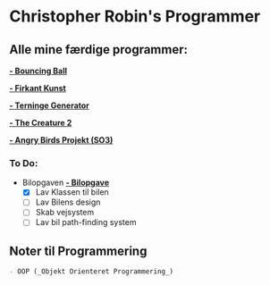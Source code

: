 # Christopher Robin's Programmer

## Alle mine færdige programmer:

[**- Bouncing Ball**](https://github.com/Christorob/Programmering-Christorob/tree/main/Bouncing_ball)

[**- Firkant Kunst**](https://github.com/Christorob/Programmering-Christorob/tree/main/FirkantKunst)

[**- Terninge Generator**](https://github.com/Christorob/Programmering-Christorob/tree/main/TerningeGenerator_Opgave)

[**- The Creature 2**](https://github.com/Christorob/Programmering-Christorob/tree/main/TheCreature_2_2020)

[**- Angry Birds Projekt (SO3)**](https://github.com/Christorob/Programmering-Christorob/tree/main/Angry_Birds_V2_SO3)

### To Do:

- Bilopgaven [**- Bilopgave**](https://github.com/Christorob/Programmering-Christorob/tree/main/Bilopgave)
  - [x] Lav Klassen til bilen
  - [ ] Lav Bilens design
  - [ ] Skab vejsystem
  - [ ] Lav bil path-finding system

## Noter til Programmering
```markdown
- OOP (_Objekt Orienteret Programmering_)

```
